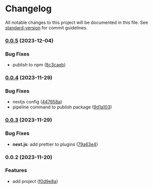# Changelog

All notable changes to this project will be documented in this file. See [standard-version](https://github.com/conventional-changelog/standard-version) for commit guidelines.

### [0.0.5](https://github.com/minozzzi/eslint/compare/v0.0.4...v0.0.5) (2023-12-04)


### Bug Fixes

* publish to npm ([8c3caeb](https://github.com/minozzzi/eslint/commit/8c3caeb2a4ac68722d446c778eac6aee5c397710))

### [0.0.4](https://github.com/minozzzi/eslint/compare/v0.0.3...v0.0.4) (2023-11-29)


### Bug Fixes

* nextjs config ([447658a](https://github.com/minozzzi/eslint/commit/447658a981b435ef29de4abc4eb264985f5dccd2))
* pipeline command to publish package ([9d1a103](https://github.com/minozzzi/eslint/commit/9d1a103766098bb38037f40b0c1a1817c9852b05))

### [0.0.3](https://github.com/minozzzi/eslint/compare/v0.0.2...v0.0.3) (2023-11-29)


### Bug Fixes

* **next.js:** add prettier to plugins ([79a63e4](https://github.com/minozzzi/eslint/commit/79a63e4501f06eeea097f58e0397765a6bb7251a))

### 0.0.2 (2023-11-20)


### Features

* add project ([f0d9e8a](https://github.com/minozzzi/eslint/commit/f0d9e8a7653acb758a8224499f5d85760fc264b7))
